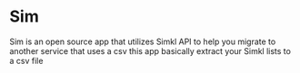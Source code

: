 # Sim
Sim is an open source app that utilizes Simkl API to help you migrate to another service that uses a csv this app basically extract your Simkl lists to a csv file 
